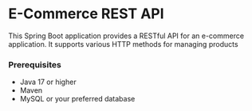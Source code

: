 # E-Commerce REST API
This Spring Boot application provides a RESTful API for an e-commerce application. It supports various HTTP methods for managing products

### Prerequisites

- Java 17 or higher
- Maven
- MySQL or your preferred database
